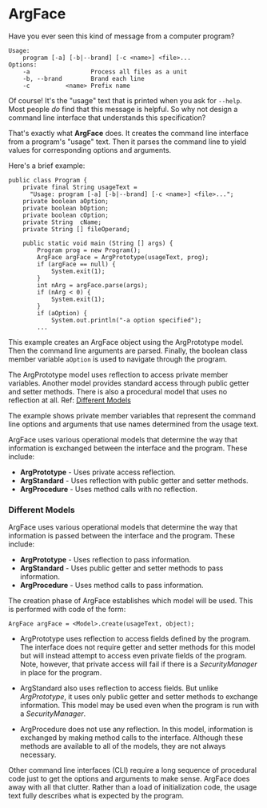 
ArgFace
===
Have you ever seen this kind of message from a computer program?

    Usage:
        program [-a] [-b|--brand] [-c <name>] <file>...
    Options:
        -a                 Process all files as a unit
        -b, --brand		   Brand each line
        -c          <name> Prefix name

Of course!
It's the "usage" text that is printed when you ask for `--help`.
Most people *do* find that this message is helpful.
So why not design a command line interface that understands this specification?

That's exactly what **ArgFace** does.
It creates the command line interface from a program's "usage" text.
Then it parses the command line to yield values for corresponding options and arguments.

Here's a brief example:

    public class Program {
    	private final String usageText =
    	  "Usage: program [-a] [-b|--brand] [-c <name>] <file>...";
    	private boolean aOption;
    	private boolean bOption;
    	private boolean cOption;
    	private String  cName;
    	private String [] fileOperand;
    	
		public static void main (String [] args) {
      		Program prog = new Program();
      		ArgFace argFace = ArgPrototype(usageText, prog);
      		if (argFace == null) {
      			System.exit(1);
      		}
      		int nArg = argFace.parse(args);
      		if (nArg < 0) {
      			System.exit(1);
      		}
      		if (aOption) {
      			System.out.println("-a option specified");
			...

This example creates an ArgFace object using the ArgPrototype model.
Then the command line arguments are parsed.
Finally, the boolean class member variable `aOption` is used
to navigate through the program.

The ArgPrototype model uses reflection to access private member variables.
Another model provides standard access through public getter and setter methods.
There is also a procedural model that uses no reflection at all.
Ref: [Different Models](#DifferentModels)

The example shows private member variables that represent the command line options
and arguments that use names determined from the usage text.

ArgFace uses various operational models that determine the way that information
is exchanged between the interface and the program.
These include:
* **ArgPrototype** - Uses private access reflection.
* **ArgStandard** - Uses reflection with public getter and setter methods.
* **ArgProcedure** - Uses method calls with no reflection.

<a name="DifferentModels"></a>

### Different Models
ArgFace uses various operational models that determine the way that information is passed
between the interface and the program. These include:
* **ArgPrototype** - Uses reflection to pass information.
* **ArgStandard** - Uses public getter and setter methods to pass information.
* **ArgProcedure** - Uses method calls to pass information.

The creation phase of ArgFace establishes which model will be used.
This is performed with code of the form:

    ArgFace argFace = <Model>.create(usageText, object);

* ArgPrototype uses reflection to access fields defined by the program.
The interface does not require getter and setter methods for this model but will
instead attempt to access even private fields of the program. Note, however, that
private access will fail if there is a *SecurityManager* in place for the program.

* ArgStandard also uses reflection to access fields. But unlike *ArgPrototype*, it
uses only public getter and setter methods to exchange information. This model may
be used even when the program is run with a *SecurityManager*.

* ArgProcedure does not use any reflection. In this model, information is exchanged
by making method calls to the interface. Although these methods are available to all
of the models, they are not always necessary.

Other command line interfaces (CLI) require a long sequence of procedural code
just to get the options and arguments to make sense.
ArgFace does away with all that clutter.
Rather than a load of initialization code, the usage text fully describes what is expected by the program.

